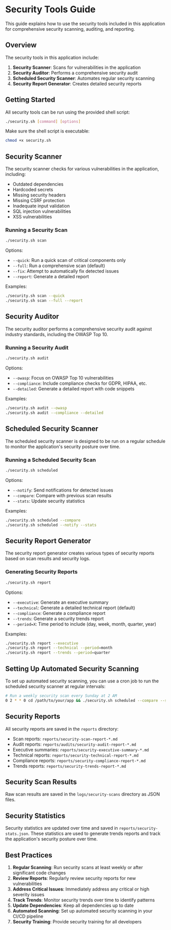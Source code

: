 # Security Tools Guide

This guide explains how to use the security tools included in this application for comprehensive security scanning, auditing, and reporting.

## Overview

The security tools in this application include:

1. **Security Scanner**: Scans for vulnerabilities in the application
2. **Security Auditor**: Performs a comprehensive security audit
3. **Scheduled Security Scanner**: Automates regular security scanning
4. **Security Report Generator**: Creates detailed security reports

## Getting Started

All security tools can be run using the provided shell script:

```bash
./security.sh [command] [options]
```

Make sure the shell script is executable:

```bash
chmod +x security.sh
```

## Security Scanner

The security scanner checks for various vulnerabilities in the application, including:

- Outdated dependencies
- Hardcoded secrets
- Missing security headers
- Missing CSRF protection
- Inadequate input validation
- SQL injection vulnerabilities
- XSS vulnerabilities

### Running a Security Scan

```bash
./security.sh scan
```

Options:
- `--quick`: Run a quick scan of critical components only
- `--full`: Run a comprehensive scan (default)
- `--fix`: Attempt to automatically fix detected issues
- `--report`: Generate a detailed report

Examples:
```bash
./security.sh scan --quick
./security.sh scan --full --report
```

## Security Auditor

The security auditor performs a comprehensive security audit against industry standards, including the OWASP Top 10.

### Running a Security Audit

```bash
./security.sh audit
```

Options:
- `--owasp`: Focus on OWASP Top 10 vulnerabilities
- `--compliance`: Include compliance checks for GDPR, HIPAA, etc.
- `--detailed`: Generate a detailed report with code snippets

Examples:
```bash
./security.sh audit --owasp
./security.sh audit --compliance --detailed
```

## Scheduled Security Scanner

The scheduled security scanner is designed to be run on a regular schedule to monitor the application's security posture over time.

### Running a Scheduled Security Scan

```bash
./security.sh scheduled
```

Options:
- `--notify`: Send notifications for detected issues
- `--compare`: Compare with previous scan results
- `--stats`: Update security statistics

Examples:
```bash
./security.sh scheduled --compare
./security.sh scheduled --notify --stats
```

## Security Report Generator

The security report generator creates various types of security reports based on scan results and security logs.

### Generating Security Reports

```bash
./security.sh report
```

Options:
- `--executive`: Generate an executive summary
- `--technical`: Generate a detailed technical report (default)
- `--compliance`: Generate a compliance report
- `--trends`: Generate a security trends report
- `--period=X`: Time period to include (day, week, month, quarter, year)

Examples:
```bash
./security.sh report --executive
./security.sh report --technical --period=month
./security.sh report --trends --period=quarter
```

## Setting Up Automated Security Scanning

To set up automated security scanning, you can use a cron job to run the scheduled security scanner at regular intervals:

```bash
# Run a weekly security scan every Sunday at 2 AM
0 2 * * 0 cd /path/to/your/app && ./security.sh scheduled --compare --stats
```

## Security Reports

All security reports are saved in the `reports` directory:

- Scan reports: `reports/security-scan-report-*.md`
- Audit reports: `reports/audits/security-audit-report-*.md`
- Executive summaries: `reports/security-executive-summary-*.md`
- Technical reports: `reports/security-technical-report-*.md`
- Compliance reports: `reports/security-compliance-report-*.md`
- Trends reports: `reports/security-trends-report-*.md`

## Security Scan Results

Raw scan results are saved in the `logs/security-scans` directory as JSON files.

## Security Statistics

Security statistics are updated over time and saved in `reports/security-stats.json`. These statistics are used to generate trends reports and track the application's security posture over time.

## Best Practices

1. **Regular Scanning**: Run security scans at least weekly or after significant code changes
2. **Review Reports**: Regularly review security reports for new vulnerabilities
3. **Address Critical Issues**: Immediately address any critical or high severity issues
4. **Track Trends**: Monitor security trends over time to identify patterns
5. **Update Dependencies**: Keep all dependencies up to date
6. **Automated Scanning**: Set up automated security scanning in your CI/CD pipeline
7. **Security Training**: Provide security training for all developers
